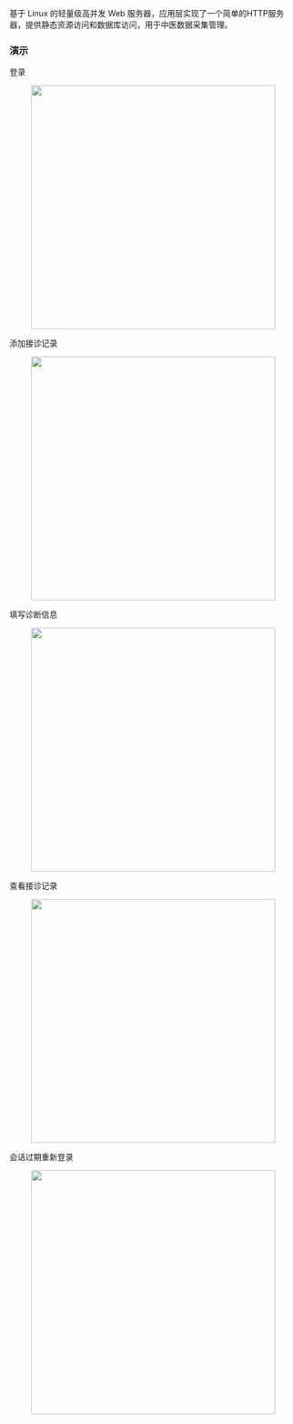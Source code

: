 基于 Linux 的轻量级高并发 Web 服务器，应用层实现了一个简单的HTTP服务器，提供静态资源访问和数据库访问，用于中医数据采集管理。

### 演示
登录
<div align=center><img src="https://github.com/Geilouzhong/TCMDataAcquisitionWebServer/tree/master/root/static/demonstration%0A/login.gif" height="429"/> </div>

添加接诊记录
<div align=center><img src="https://github.com/Geilouzhong/TCMDataAcquisitionWebServer/tree/master/root/static/demonstration%0A/addpatient.gif" height="429"/> </div>

填写诊断信息
<div align=center><img src="https://github.com/Geilouzhong/TCMDataAcquisitionWebServer/tree/master/root/static/demonstration%0A/addDiagnosticRecord.gif" height="429"/> </div>

查看接诊记录
<div align=center><img src="https://github.com/Geilouzhong/TCMDataAcquisitionWebServer/tree/master/root/static/demonstration%0A/viewRecord.gif" height="429"/> </div>

会话过期重新登录
<div align=center><img src="https://github.com/Geilouzhong/TCMDataAcquisitionWebServer/tree/master/root/static/demonstration%0A/Session-expiration.gif" height="429"/> </div>
